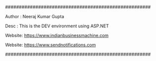 #####################################################

Author : Neeraj Kumar Gupta

Desc : This is the DEV environment using ASP.NET

Website: https://www.indianbusinessmachine.com

Website: https://www.sendnotifications.com

#####################################################




